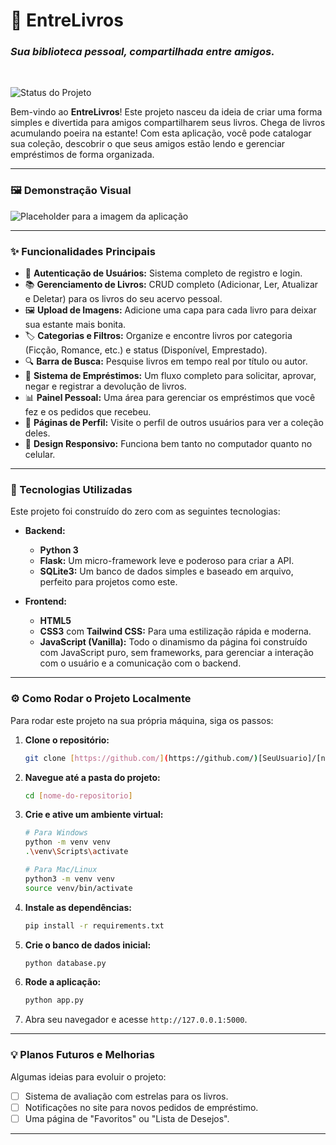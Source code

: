 # 📖 EntreLivros

### _Sua biblioteca pessoal, compartilhada entre amigos._

<br>

![Status do Projeto](https://img.shields.io/badge/status-conclu%C3%ADdo-brightgreen)

Bem-vindo ao **EntreLivros**! Este projeto nasceu da ideia de criar uma forma simples e divertida para amigos compartilharem seus livros. Chega de livros acumulando poeira na estante! Com esta aplicação, você pode catalogar sua coleção, descobrir o que seus amigos estão lendo e gerenciar empréstimos de forma organizada.

---

### 🖼️ Demonstração Visual

![Placeholder para a imagem da aplicação](https://i.imgur.com/RfbcJoP.png)

---

### ✨ Funcionalidades Principais

* 👤 **Autenticação de Usuários:** Sistema completo de registro e login.
* 📚 **Gerenciamento de Livros:** CRUD completo (Adicionar, Ler, Atualizar e Deletar) para os livros do seu acervo pessoal.
* 🖼️ **Upload de Imagens:** Adicione uma capa para cada livro para deixar sua estante mais bonita.
* 🏷️ **Categorias e Filtros:** Organize e encontre livros por categoria (Ficção, Romance, etc.) e status (Disponível, Emprestado).
* 🔍 **Barra de Busca:** Pesquise livros em tempo real por título ou autor.
* 🤝 **Sistema de Empréstimos:** Um fluxo completo para solicitar, aprovar, negar e registrar a devolução de livros.
* 📊 **Painel Pessoal:** Uma área para gerenciar os empréstimos que você fez e os pedidos que recebeu.
* 👤 **Páginas de Perfil:** Visite o perfil de outros usuários para ver a coleção deles.
* 📱 **Design Responsivo:** Funciona bem tanto no computador quanto no celular.

---

### 🚀 Tecnologias Utilizadas

Este projeto foi construído do zero com as seguintes tecnologias:

* **Backend:**
    * **Python 3**
    * **Flask:** Um micro-framework leve e poderoso para criar a API.
    * **SQLite3:** Um banco de dados simples e baseado em arquivo, perfeito para projetos como este.

* **Frontend:**
    * **HTML5**
    * **CSS3** com **Tailwind CSS:** Para uma estilização rápida e moderna.
    * **JavaScript (Vanilla):** Todo o dinamismo da página foi construído com JavaScript puro, sem frameworks, para gerenciar a interação com o usuário e a comunicação com o backend.

---

### ⚙️ Como Rodar o Projeto Localmente

Para rodar este projeto na sua própria máquina, siga os passos:

1.  **Clone o repositório:**
    ```bash
    git clone [https://github.com/](https://github.com/)[SeuUsuario]/[nome-do-repositorio].git
    ```

2.  **Navegue até a pasta do projeto:**
    ```bash
    cd [nome-do-repositorio]
    ```

3.  **Crie e ative um ambiente virtual:**
    ```bash
    # Para Windows
    python -m venv venv
    .\venv\Scripts\activate

    # Para Mac/Linux
    python3 -m venv venv
    source venv/bin/activate
    ```

4.  **Instale as dependências:**
    ```bash
    pip install -r requirements.txt
    ```

5.  **Crie o banco de dados inicial:**
    ```bash
    python database.py
    ```

6.  **Rode a aplicação:**
    ```bash
    python app.py
    ```

7.  Abra seu navegador e acesse `http://127.0.0.1:5000`.

---

### 💡 Planos Futuros e Melhorias

Algumas ideias para evoluir o projeto:

* [ ] Sistema de avaliação com estrelas para os livros.
* [ ] Notificações no site para novos pedidos de empréstimo.
* [ ] Uma página de "Favoritos" ou "Lista de Desejos".

---

